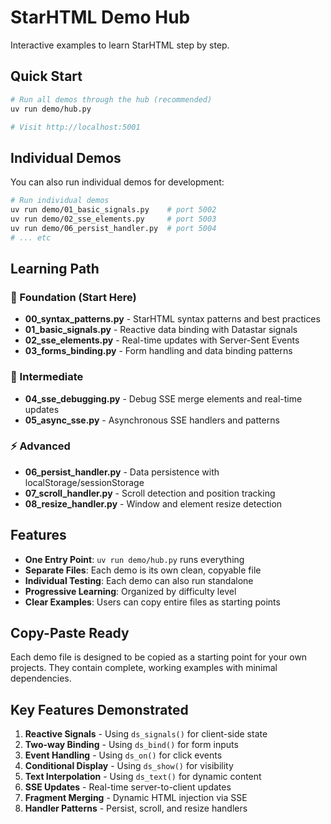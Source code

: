 # StarHTML Demo Hub

Interactive examples to learn StarHTML step by step.

## Quick Start

```bash
# Run all demos through the hub (recommended)
uv run demo/hub.py

# Visit http://localhost:5001
```

## Individual Demos

You can also run individual demos for development:

```bash
# Run individual demos
uv run demo/01_basic_signals.py    # port 5002
uv run demo/02_sse_elements.py     # port 5003
uv run demo/06_persist_handler.py  # port 5004
# ... etc
```

## Learning Path

### 🚀 Foundation (Start Here)
- **00_syntax_patterns.py** - StarHTML syntax patterns and best practices
- **01_basic_signals.py** - Reactive data binding with Datastar signals
- **02_sse_elements.py** - Real-time updates with Server-Sent Events
- **03_forms_binding.py** - Form handling and data binding patterns

### 🔧 Intermediate
- **04_sse_debugging.py** - Debug SSE merge elements and real-time updates
- **05_async_sse.py** - Asynchronous SSE handlers and patterns

### ⚡ Advanced
- **06_persist_handler.py** - Data persistence with localStorage/sessionStorage
- **07_scroll_handler.py** - Scroll detection and position tracking
- **08_resize_handler.py** - Window and element resize detection

## Features

- **One Entry Point**: `uv run demo/hub.py` runs everything
- **Separate Files**: Each demo is its own clean, copyable file
- **Individual Testing**: Each demo can also run standalone
- **Progressive Learning**: Organized by difficulty level
- **Clear Examples**: Users can copy entire files as starting points

## Copy-Paste Ready

Each demo file is designed to be copied as a starting point for your own projects. They contain complete, working examples with minimal dependencies.

## Key Features Demonstrated

1. **Reactive Signals** - Using `ds_signals()` for client-side state
2. **Two-way Binding** - Using `ds_bind()` for form inputs  
3. **Event Handling** - Using `ds_on()` for click events
4. **Conditional Display** - Using `ds_show()` for visibility
5. **Text Interpolation** - Using `ds_text()` for dynamic content
6. **SSE Updates** - Real-time server-to-client updates
7. **Fragment Merging** - Dynamic HTML injection via SSE
8. **Handler Patterns** - Persist, scroll, and resize handlers

